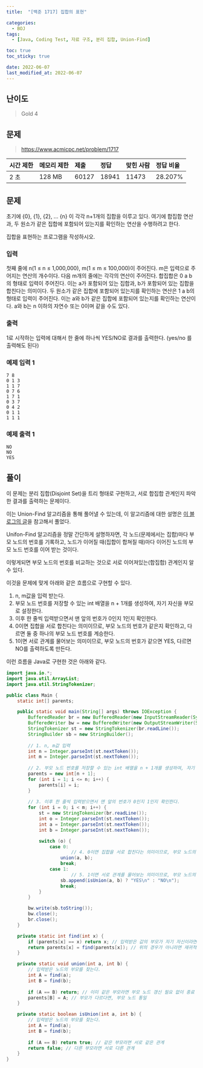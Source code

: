 ```yaml
---
title:  "[백준 1717] 집합의 표현"

categories:
  - BOJ
tags:
  - [Java, Coding Test, 자료 구조, 분리 집합, Union-Find]

toc: true
toc_sticky: true

date: 2022-06-07
last_modified_at: 2022-06-07
---
```



## 난이도

> Gold 4

## 문제

> https://www.acmicpc.net/problem/1717

| 시간 제한 | 메모리 제한 | 제출  | 정답  | 맞힌 사람 | 정답 비율 |
| :-------- | :---------- | :---- | :---- | :-------- | :-------- |
| 2 초      | 128 MB      | 60127 | 18941 | 11473     | 28.207%   |

## 문제

초기에 {0}, {1}, {2}, ... {n} 이 각각 n+1개의 집합을 이루고 있다. 여기에 합집합 연산과, 두 원소가 같은 집합에 포함되어 있는지를 확인하는 연산을 수행하려고 한다.

집합을 표현하는 프로그램을 작성하시오.

### 입력

첫째 줄에 n(1 ≤ n ≤ 1,000,000), m(1 ≤ m ≤ 100,000)이 주어진다. m은 입력으로 주어지는 연산의 개수이다. 다음 m개의 줄에는 각각의 연산이 주어진다. 합집합은 0 a b의 형태로 입력이 주어진다. 이는 a가 포함되어 있는 집합과, b가 포함되어 있는 집합을 합친다는 의미이다. 두 원소가 같은 집합에 포함되어 있는지를 확인하는 연산은 1 a b의 형태로 입력이 주어진다. 이는 a와 b가 같은 집합에 포함되어 있는지를 확인하는 연산이다. a와 b는 n 이하의 자연수 또는 0이며 같을 수도 있다.

### 출력

1로 시작하는 입력에 대해서 한 줄에 하나씩 YES/NO로 결과를 출력한다. (yes/no 를 출력해도 된다)

### 예제 입력 1

```
7 8
0 1 3
1 1 7
0 7 6
1 7 1
0 3 7
0 4 2
0 1 1
1 1 1
```

### 예제 출력 1

```
NO
NO
YES
```

## 풀이

이 문제는 분리 집합(Disjoint Set)을 트리 형태로 구현하고, 서로 합집합 관계인지 파악한 결과를 출력하는 문제이다.

이는 Union-Find 알고리즘을 통해 풀어낼 수 있는데, 이 알고리즘에 대한 설명은 [이 블로그의 글](https://4legs-study.tistory.com/94)을 참고해서 풀었다.

Unifon-Find 알고리즘을 정말 간단하게 설명하자면, 각 노드(문제에서는 집합)마다 부모 노드의 번호를 기록하고, 노드가 이어질 때(집합이 합쳐질 때)마다 이어진 노드의 부모 노드 번호를 이어 받는 것이다.

이렇게되면 부모 노드의 번호를 비교하는 것으로 서로 이어져있는(합집합) 관계인지 알 수 있다.

이것을 문제에 맞게 아래와 같은 흐름으로 구현할 수 있다.

1. n, m값을 입력 받는다.
2. 부모 노드 번호를 저장할 수 있는 int 배열을 n + 1개를 생성하여, 자기 자신을 부모로 설정한다.
3. 이후 한 줄씩 입력받으면서 맨 앞의 번호가 0인지 1인지 확인한다.
4. 0이면 집합을 서로 합친다는 의미이므로, 부모 노드의 번호가 같은지 확인하고, 다르면 둘 중 하나의 부모 노드 번호를 계승한다.
5. 1이면 서로 관계를 물어보는 의미이므로, 부모 노드의 번호가 같으면 YES, 다르면 NO를 출력하도록 만든다.

이런 흐름을 Java로 구현한 것은 아래와 같다.

```java
import java.io.*;
import java.util.ArrayList;
import java.util.StringTokenizer;

public class Main {
    static int[] parents;

    public static void main(String[] args) throws IOException {
        BufferedReader br = new BufferedReader(new InputStreamReader(System.in));
        BufferedWriter bw = new BufferedWriter(new OutputStreamWriter(System.out));
        StringTokenizer st = new StringTokenizer(br.readLine());
        StringBuilder sb = new StringBuilder();
				
      	// 1. n, m값 입력
        int n = Integer.parseInt(st.nextToken());
        int m = Integer.parseInt(st.nextToken());
				
      	// 2. 부모 노드 번호를 저장할 수 있는 int 배열을 n + 1개를 생성하여, 자기 자신을 부모로 설정한다.
        parents = new int[n + 1];
        for (int i = 1; i <= n; i++) {
            parents[i] = i;
        }
				
      	// 3. 이후 한 줄씩 입력받으면서 맨 앞의 번호가 0인지 1인지 확인한다.
        for (int i = 0; i < m; i++) {
            st = new StringTokenizer(br.readLine());
            int o = Integer.parseInt(st.nextToken());
            int a = Integer.parseInt(st.nextToken());
            int b = Integer.parseInt(st.nextToken());

            switch (o) {
                case 0:
                		// 4. 0이면 집합을 서로 합친다는 의미이므로, 부모 노드의 번호가 같은지 확인하고, 다르면 둘 중 하나의 부모 노드 번호를 계승한다.
                    union(a, b);
                    break;
                case 1:
                		// 5. 1이면 서로 관계를 물어보는 의미이므로, 부모 노드의 번호가 같으면 YES, 다르면 NO를 출력하도록 만든다.
                    sb.append(isUnion(a, b) ? "YES\n" : "NO\n");
                    break;
            }
        }

        bw.write(sb.toString());
        bw.close();
        br.close();
    }

    private static int find(int x) {
        if (parents[x] == x) return x; // 입력받은 값의 부모가 자기 자신이라면, 그 값을 return
        return parents[x] = find(parents[x]); // 위의 경우가 아니라면 재귀적으로 상위 노드로 이동
    }

    private static void union(int a, int b) {
      	// 입력받은 노드의 부모를 찾는다.
        int A = find(a);
        int B = find(b);
				
        if (A == B) return; // 이미 같은 부모라면 부모 노드 갱신 필요 없이 종료
        parents[B] = A; // 부모가 다르다면, 부모 노드 통일
    }

    private static boolean isUnion(int a, int b) {
      	// 입력받은 노드의 부모를 찾는다.
        int A = find(a);
        int B = find(b);
				
        if (A == B) return true; // 같은 부모라면 서로 같은 관계
        return false; // 다른 부모라면 서로 다른 관계
    }
}
```
